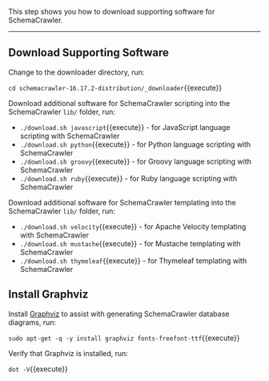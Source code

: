 This step shows you how to download supporting software for SchemaCrawler.

-----

## Download Supporting Software

Change to the downloader directory, run:

`cd schemacrawler-16.17.2-distribution/_downloader`{{execute}}

Download additional software for SchemaCrawler scripting into the SchemaCrawler `lib/` folder, run:

- `./download.sh javascript`{{execute}} - for JavaScript language scripting with SchemaCrawler
- `./download.sh python`{{execute}} - for Python language scripting with SchemaCrawler
- `./download.sh groovy`{{execute}} - for Groovy language scripting with SchemaCrawler
- `./download.sh ruby`{{execute}} - for Ruby language scripting with SchemaCrawler

Download additional software for SchemaCrawler templating into the SchemaCrawler `lib/` folder, run:

- `./download.sh velocity`{{execute}} - for Apache Velocity templating with SchemaCrawler
- `./download.sh mustache`{{execute}} - for Mustache templating with SchemaCrawler
- `./download.sh thymeleaf`{{execute}} - for Thymeleaf templating with SchemaCrawler


## Install Graphviz

Install [Graphviz](https://www.graphviz.org/) to assist with generating SchemaCrawler database diagrams, run:

`sudo apt-get -q -y install graphviz fonts-freefont-ttf`{{execute}}

Verify that Graphviz is installed, run:

`dot -V`{{execute}}

